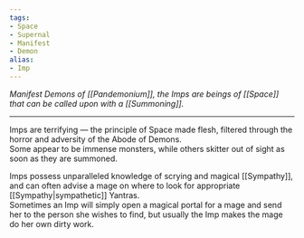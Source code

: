 ```yaml
---
tags:
- Space
- Supernal
- Manifest
- Demon
alias:
- Imp
---
```


_Manifest Demons of [[Pandemonium]], the Imps are beings of [[Space]] that can be called upon with a [[Summoning]]._

---

Imps are terrifying — the principle of Space made flesh, filtered through the horror and adversity of the Abode of Demons.\
Some appear to be immense monsters, while others skitter out of sight as soon as they are summoned. 

Imps possess unparalleled knowledge of scrying and magical [[Sympathy]], and can often advise a mage on where to look for appropriate [[Sympathy|sympathetic]] Yantras.\
Sometimes an Imp will simply open a magical portal for a mage and send her to the person she wishes to find, but usually the Imp makes the mage do her own dirty work.